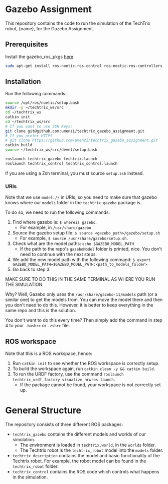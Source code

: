 # Gazebo Assignment

This repository contains the code to run the simulation of the TechTrix robot, {name}, for the Gazebo Assignment.

## Prerequisites

Install the gazebo_ros_pkgs [here](https://classic.gazebosim.org/tutorials?tut=ros_installing&cat=connect_ros)

```bash
sudo apt-get install ros-noetic-ros-control ros-noetic-ros-controllers
```

## Installation

Run the following commands:

```bash
source /opt/ros/noetic/setup.bash
mkdir -p ~/techtrix_ws/src
cd ~/techtrix_ws
catkin init
cd ~/techtrix_ws/src
# If you want to use SSH Keys:
git clone git@github.com:umenzi/techtrix_gazebo_assignment.git
# If you prefer HTTPS
# git clone https://github.com/umenzi/techtrix_gazebo_assignment.git
catkin build
source ~/techtrix_ws/src/devel/setup.bash

roslaunch techtrix_gazebo techtrix.launch
roslaunch techtrix_control techtrix_control.launch
```

If you are using a Zsh terminal, you must source `setup.zsh` instead.

### URIs

Note that we use `model://` in URIs, so you need to make sure that gazebo knows where our `models` folder in the `techtrix_gazebo` package is.

To do so, we need to run the following commands:

1. Find where gazebo is: `$ whereis gazebo`.
   - For example, in `/usr/share/gazebo`
2. Source the gazebo setup file: `$ source <gazebo_path>/gazebo/setup.sh`
   - For example, `$ source /usr/share/gazebo/setup.sh`.
3. Check what are the model paths: `echo $GAZEBO_MODEL_PATH`
   - If the path to the repo's `gazeboModel` folder is printed, nice.
     You don't need to continue with the next steps.
4. We add the new model path with the following command: `$ export GAZEBO_MODEL_PATH=$GAZEBO_MODEL_PATH:<path_to_models_folder>`
5. Go back to step 3.

MAKE SURE TO DO THIS IN THE SAME TERMINAL AS WHERE YOU RUN THE SIMULATION

Why? Well, Gazebo only uses the `/usr/share/gazebo-11/models` path (or a similar one) to get the models from. You can move the model there and then you don't need to do this. However, it is better to keep everything in the same repo and this is the solution.

You don't want to do this every time? Then simply add the command in step 4 to your `.bashrc` or `.zshrc` file.

## ROS workspace

Note that this is a ROS workspace, hence:

1. Run `catkin init` to see whether the ROS workspace is correctly setup.
2. To build the workspace again, run `catkin clean -y && catkin build`.
3. To run the URDF factory, use the command `roslaunch techtrix_urdf_factory visualize_hrwros.launch`.
   - If the package cannot be found, your workspace is not correctly set up.

# General Structure

The repository consists of three different ROS packages:

- `techtrix_gazebo` contains the different models and worlds of our simulation.
  - The environment is loaded in `techtrix.world`, in the `worlds` folder.
  - The Techtrix robot is the `techtrix_robot` model into the `models` folder.
- `techtrix_description` contains the model and basic functionality of the Techtrix robot.
    For example, the robot model can be found in the `techtrix_robot` folder.
- `techtrix_control` contains the ROS code which controls what happens in the simulation.